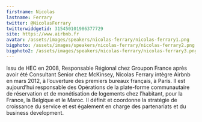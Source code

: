 ```yaml
---
firstname: Nicolas 
lastname: Ferrary
twitter: @NicolasFerrary
twitterwiddgetid: 315450101986377729
site: https://www.airbnb.fr
avatar: /assets/images/speakers/nicolas-ferrary/nicolas-ferrary1.png
bigphoto: /assets/images/speakers/nicolas-ferrary/nicolas-ferrary2.png
bigphoto2: /assets/images/speakers/nicolas-ferrary/nicolas-ferrary3.png
---
```


Issu de HEC en 2008, Responsable Régional chez Groupon France après avoir été Consultant Senior chez McKinsey, Nicolas Ferrary intègre Airbnb en mars 2012, à l’ouverture des premiers bureaux français, à Paris.
Il est aujourd’hui responsable des Opérations de la plate-forme communautaire de réservation et de monétisation de logements chez l’habitant, pour la France, la Belgique et le Maroc. Il définit et coordonne la stratégie de croissance du service et est également en charge des partenariats et du business development.